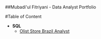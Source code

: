 ##Mubadi'ul Fitriyani - Data Analyst Portfolio

#Table of Content
- **SQL**
    - [Olist Store Brazil Analyst](#Olist-Store-Brazil-Analyst)
